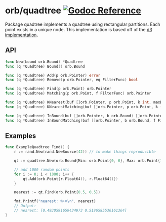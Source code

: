orb/quadtree [![Godoc Reference](https://godoc.org/github.com/xerra-eo/orb/quadtree?status.svg)](https://godoc.org/github.com/xerra-eo/orb/quadtree)
============

Package quadtree implements a quadtree using rectangular partitions.
Each point exists in a unique node. This implementation is based off of the
[d3 implementation](https://github.com/mbostock/d3/wiki/Quadtree-Geom).

## API

```go
func New(bound orb.Bound) *Quadtree
func (q *Quadtree) Bound() orb.Bound

func (q *Quadtree) Add(p orb.Pointer) error
func (q *Quadtree) Remove(p orb.Pointer, eq FilterFunc) bool

func (q *Quadtree) Find(p orb.Point) orb.Pointer
func (q *Quadtree) Matching(p orb.Point, f FilterFunc) orb.Pointer

func (q *Quadtree) KNearest(buf []orb.Pointer, p orb.Point, k int, maxDistance ...float64) []orb.Pointer
func (q *Quadtree) KNearestMatching(buf []orb.Pointer, p orb.Point, k int, f FilterFunc, maxDistance ...float64) []orb.Pointer

func (q *Quadtree) InBound(buf []orb.Pointer, b orb.Bound) []orb.Pointer
func (q *Quadtree) InBoundMatching(buf []orb.Pointer, b orb.Bound, f FilterFunc) []orb.Pointer
```

## Examples

```go
func ExampleQuadtree_Find() {
	r := rand.New(rand.NewSource(42)) // to make things reproducible

	qt := quadtree.New(orb.Bound{Min: orb.Point{0, 0}, Max: orb.Point{1, 1}})

	// add 1000 random points
	for i := 0; i < 1000; i++ {
		qt.Add(orb.Point{r.Float64(), r.Float64()})
	}

	nearest := qt.Find(orb.Point{0.5, 0.5})

	fmt.Printf("nearest: %+v\n", nearest)
	// Output:
	// nearest: [0.4930591659434973 0.5196585530161364]
}
```
